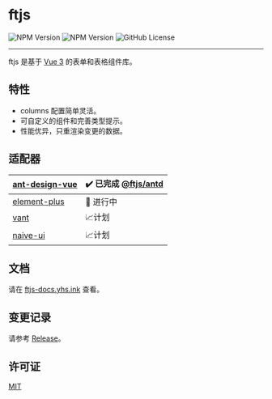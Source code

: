 # ftjs

![NPM Version](https://img.shields.io/npm/v/@ftjs/core?label=@ftjs/core)
![NPM Version](https://img.shields.io/npm/v/@ftjs/antd?label=@ftjs/antd)
![GitHub License](https://img.shields.io/github/license/yuhengshen/ftjs)

---

ftjs 是基于 [Vue 3](https://github.com/vuejs/core) 的表单和表格组件库。

## 特性

- columns 配置简单灵活。
- 可自定义的组件和完善类型提示。
- 性能优异，只重渲染变更的数据。

## 适配器

| [ant-design-vue](https://github.com/vueComponent/ant-design-vue) | ✔️ 已完成 [@ftjs/antd](/packages/@ftjs/antd/README.md) |
| :--------------------------------------------------------------- | :----------------------------------------------------- |
| [element-plus](https://github.com/element-plus/element-plus)     | 🚧 进行中                                              |
| [vant](https://github.com/youzan/vant)                           | 📈计划                                                 |
| [naive-ui](https://github.com/tusen-ai/naive-ui)                 | 📈计划                                                 |

## 文档

请在 [ftjs-docs.yhs.ink](https://ftjs-docs.yhs.ink) 查看。

## 变更记录

请参考 [Release](https://github.com/yuhengshen/ftjs/releases)。

## 许可证

[MIT](./LICENSE)
